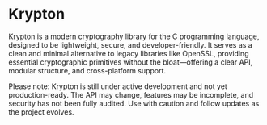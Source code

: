 # Krypton

Krypton is a modern cryptography library for the C programming language, designed to be lightweight, secure, and developer-friendly. It serves as a clean and minimal alternative to legacy libraries like OpenSSL, providing essential cryptographic primitives without the bloat—offering a clear API, modular structure, and cross-platform support.

Please note: Krypton is still under active development and not yet production-ready. The API may change, features may be incomplete, and security has not been fully audited. Use with caution and follow updates as the project evolves.
